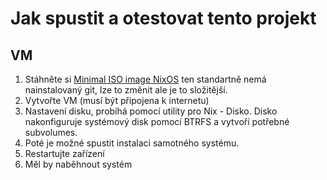 # Jak spustit a otestovat tento projekt

## VM

1. Stáhněte si [Minimal ISO image NixOS](https://nixos.org/download/#nixos-iso) ten standartně nemá nainstalovaný git, lze to změnit ale je to složitější.
2. Vytvořte VM (musí být připojena k internetu)
3. Nastavení disku, probíhá pomocí utility pro Nix - Disko. Disko nakonfiguruje systémový disk pomocí BTRFS a vytvoří potřebné subvolumes.
4. Poté je možné spustit instalaci samotného systému.
5. Restartujte zařízení
6. Měl by naběhnout systém

